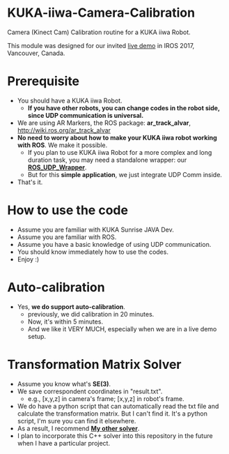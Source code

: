 # KUKA-iiwa-Camera-Calibration
Camera (Kinect Cam) Calibration routine for a KUKA iiwa Robot. 

This module was designed for our invited [live demo](https://webdocs.cs.ualberta.ca/~vis/IROS2017_demo.html "live demo") in IROS 2017, Vancouver, Canada.

# Prerequisite
+ You should have a KUKA iiwa Robot. 
  + **If you have other robots, you can change codes in the robot side, since UDP communication is universal.**
+ We are using AR Markers, the ROS package: **ar_track_alvar**, http://wiki.ros.org/ar_track_alvar
+ **No need to worry about how to make your KUKA iiwa robot working with ROS**. We make it possible.
  + If you plan to use KUKA iiwa Robot for a more complex and long duration task, you may need a standalone wrapper: our [**ROS_UDP_Wrapper**](https://github.com/atlas-jj/ROS-UDP-wrapper "ROS_UDP_Wrapper").
  + But for this **simple application**, we just integrate UDP Comm inside.
+ That's it.

# How to use the code
+ Assume you are familiar with KUKA Sunrise JAVA Dev.
+ Assume you are familiar with ROS.
+ Assume you have a basic knowledge of using UDP communication.
+ You should know immediately how to use the codes.
+ Enjoy :)

# Auto-calibration
+ Yes, **we do support auto-calibration**.
  + previously, we did calibration in 20 minutes.
  + Now, it's within 5 minutes.
  + And we like it VERY MUCH, especially when we are in a live demo setup.

# Transformation Matrix Solver
+ Assume you know what's **SE(3)**.
+ We save correspondent coordinates in "result.txt".
  + e.g., [x,y,z] in camera's frame; [x,y,z] in robot's frame.
+ We do have a python script that can automatically read the txt file and calculate the transformation matrix. But I can't find it. It's a python script, I'm sure you can find it elsewhere.
+ As a result, I recommend [**My other solver**](https://github.com/atlas-jj/teleoperation-visual-servoing-SLAM/blob/master/wam_orbslam_solver/src/solver.cpp "My other solver").
+ I plan to incorporate this C++ solver into this repository in the future when I have a particular project.
